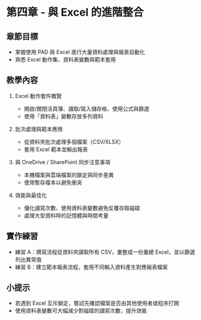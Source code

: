 # 第四章 - 與 Excel 的進階整合

## 章節目標
- 掌握使用 PAD 與 Excel 進行大量資料處理與報表自動化
- 熟悉 Excel 動作集、資料表變數與範本套用

## 教學內容
1. Excel 動作套件概覽
   - 開啟/關閉活頁簿、讀取/寫入儲存格、使用公式與篩選
   - 使用「資料表」變數存放多列資料

2. 批次處理與範本應用
   - 從資料夾批次處理多個檔案（CSV/XLSX）
   - 套用 Excel 範本並輸出報表

3. 與 OneDrive / SharePoint 同步注意事項
   - 本機檔案與雲端檔案的鎖定與同步差異
   - 使用暫存複本以避免衝突

4. 效能與最佳化
   - 優化讀寫次數、使用資料表變數避免反覆存取磁碟
   - 處理大型資料時的記憶體與時間考量

## 實作練習
- 練習 A：撰寫流程從資料夾讀取所有 CSV，彙整成一份彙總 Excel，並以篩選列出異常值
- 練習 B：建立範本報表流程，套用不同輸入資料產生對應報表檔案

## 小提示
- 若遇到 Excel 互斥鎖定，嘗試先確認檔案是否由其他使用者或程序打開
- 使用資料表變數可大幅減少對磁碟的讀寫次數，提升效能
